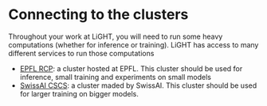 # Connecting to the clusters

Throughout your work at LiGHT, you will need to run some heavy computations (whether for inference or training). LiGHT has access to many different services to run those computations

- [EPFL RCP](clusters/rcp.md): a cluster hosted at EPFL. This cluster should be used for inference, small training and experiments on small models
- [SwissAI CSCS](clusters/intro_cscs.md): a cluster maded by SwissAI. This cluster should be used for larger training on bigger models.

